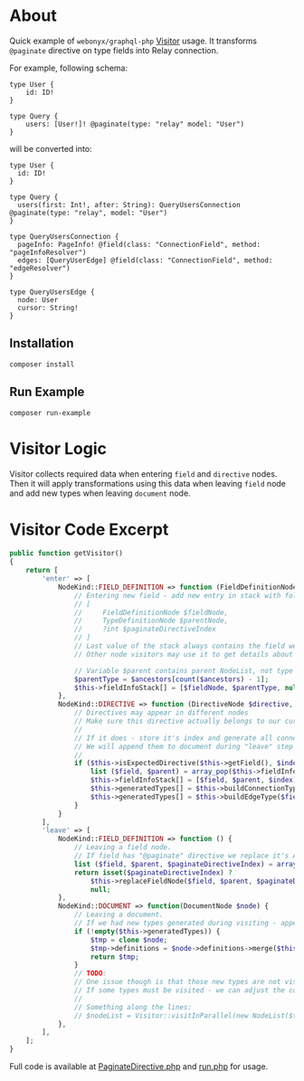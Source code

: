 # About
Quick example of `webonyx/graphql-php` [Visitor](http://webonyx.github.io/graphql-php/reference/#graphqllanguagevisitor)
usage. It transforms `@paginate` directive on type fields into Relay connection.

For example, following schema:
```graphqls
type User {
    id: ID!
}

type Query {
    users: [User!]! @paginate(type: "relay" model: "User")
}
```

will be converted into:
```
type User {
  id: ID!
}

type Query {
  users(first: Int!, after: String): QueryUsersConnection @paginate(type: "relay", model: "User")
}

type QueryUsersConnection {
  pageInfo: PageInfo! @field(class: "ConnectionField", method: "pageInfoResolver")
  edges: [QueryUserEdge] @field(class: "ConnectionField", method: "edgeResolver")
}

type QueryUsersEdge {
  node: User
  cursor: String!
}
```

## Installation
```
composer install
```

## Run Example
```
composer run-example
```

# Visitor Logic
Visitor collects required data when entering `field` and `directive` nodes.
Then it will apply transformations using this data when leaving `field` node 
and add new types when leaving `document` node.

# Visitor Code Excerpt
```php
public function getVisitor()
{
    return [
        'enter' => [
            NodeKind::FIELD_DEFINITION => function (FieldDefinitionNode $fieldNode, $key, $parent, $path, $ancestors) {
                // Entering new field - add new entry in stack with following info:
                // [
                //     FieldDefinitionNode $fieldNode,
                //     TypeDefinitionNode $parentNode,
                //     ?int $paginateDirectiveIndex
                // ]
                // Last value of the stack always contains the field we are currently visiting
                // Other node visitors may use it to get details about current field.

                // Variable $parent contains parent NodeList, not type so using $ancestors to find parent type
                $parentType = $ancestors[count($ancestors) - 1];
                $this->fieldInfoStack[] = [$fieldNode, $parentType, null];
            },
            NodeKind::DIRECTIVE => function (DirectiveNode $directive, $index) {
                // Directives may appear in different nodes
                // Make sure this directive actually belongs to our current field (using fieldInfoStack):
                //
                // If it does - store it's index and generate all connection types
                // We will append them to document during "leave" step
                //
                if ($this->isExpectedDirective($this->getField(), $index, $directive)) {
                    list ($field, $parent) = array_pop($this->fieldInfoStack);
                    $this->fieldInfoStack[] = [$field, $parent, $index];
                    $this->generatedTypes[] = $this->buildConnectionType($field, $parent);
                    $this->generatedTypes[] = $this->buildEdgeType($field, $parent);
                }
            }
        ],
        'leave' => [
            NodeKind::FIELD_DEFINITION => function () {
                // Leaving a field node.
                // If field has "@paginate" directive we replace it's AST (otherwise - keeping node intact):
                list ($field, $parent, $paginateDirectiveIndex) = array_pop($this->fieldInfoStack);
                return isset($paginateDirectiveIndex) ?
                    $this->replaceFieldNode($field, $parent, $paginateDirectiveIndex) :
                    null;
            },
            NodeKind::DOCUMENT => function(DocumentNode $node) {
                // Leaving a document.
                // If we had new types generated during visiting - appending those to document definitions.
                if (!empty($this->generatedTypes)) {
                    $tmp = clone $node;
                    $tmp->definitions = $node->definitions->merge($this->generatedTypes);
                    return $tmp;
                }
                // TODO:
                // One issue though is that those new types are not visited (since we are already leaving).
                // If some types must be visited - we can adjust the code to visit them
                //
                // Something along the lines:
                // $nodeList = Visitor::visitInParallel(new NodeList($this->generatedTypes), $context->visitors);
            },
        ],
    ];
}
```
Full code is available at [PaginateDirective.php](src/PaginateDirective.php) and [run.php](src/run.php) for usage.
